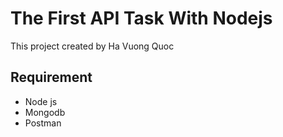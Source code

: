 # The First API Task With Nodejs

This project created by Ha Vuong Quoc

## Requirement

-   Node js
-   Mongodb
-   Postman
